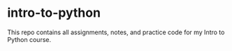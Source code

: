 # intro-to-python
This repo contains all assignments, notes, and practice code for my Intro to Python course.
